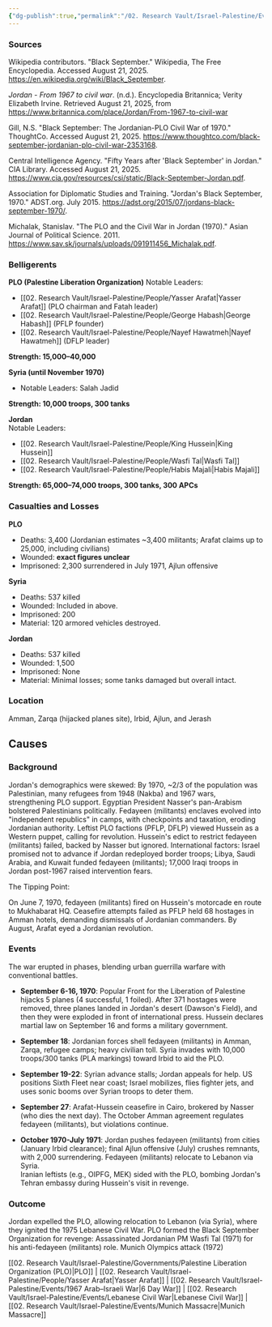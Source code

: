 ```yaml
---
{"dg-publish":true,"permalink":"/02. Research Vault/Israel-Palestine/Events/1970.09.06. - 1971.07.23 - Black September, or the Jordanian Civil War/","created":"2025-08-20T16:17:45.779-04:00","updated":"2025-08-22T20:58:55.722-04:00"}
---
```


### Sources
Wikipedia contributors. "Black September." Wikipedia, The Free Encyclopedia. Accessed August 21, 2025. https://en.wikipedia.org/wiki/Black_September.

_Jordan - From 1967 to civil war_. (n.d.). Encyclopedia Britannica; Verity Elizabeth Irvine. Retrieved August 21, 2025, from https://www.britannica.com/place/Jordan/From-1967-to-civil-war

Gill, N.S. "Black September: The Jordanian-PLO Civil War of 1970." ThoughtCo. Accessed August 21, 2025. https://www.thoughtco.com/black-september-jordanian-plo-civil-war-2353168.

Central Intelligence Agency. "Fifty Years after 'Black September' in Jordan." CIA Library. Accessed August 21, 2025. https://www.cia.gov/resources/csi/static/Black-September-Jordan.pdf.

Association for Diplomatic Studies and Training. "Jordan's Black September, 1970." ADST.org. July 2015. https://adst.org/2015/07/jordans-black-september-1970/.

Michalak, Stanislav. "The PLO and the Civil War in Jordan (1970)." Asian Journal of Political Science. 2011. https://www.sav.sk/journals/uploads/091911456_Michalak.pdf.

### Belligerents
**PLO (Palestine Liberation Organization)**
Notable Leaders: 
- [[02. Research Vault/Israel-Palestine/People/Yasser Arafat\|Yasser Arafat]] (PLO chairman and Fatah leader)
- [[02. Research Vault/Israel-Palestine/People/George Habash\|George Habash]] (PFLP founder)
- [[02. Research Vault/Israel-Palestine/People/Nayef Hawatmeh\|Nayef Hawatmeh]] (DFLP leader)

**Strength: 15,000–40,000**

**Syria (until November 1970)**
- Notable Leaders: Salah Jadid

**Strength: 10,000 troops, 300 tanks**

**Jordan**  
Notable Leaders: 
 - [[02. Research Vault/Israel-Palestine/People/King Hussein\|King Hussein]]
 - [[02. Research Vault/Israel-Palestine/People/Wasfi Tal\|Wasfi Tal]]
 - [[02. Research Vault/Israel-Palestine/People/Habis Majali\|Habis Majali]]

**Strength: 65,000–74,000 troops, 300 tanks, 300 APCs**

### Casualties and Losses
**PLO**  
- Deaths: 3,400 (Jordanian estimates ~3,400 militants; Arafat claims up to 25,000, including civilians)
- Wounded: **exact figures unclear**
- Imprisoned: 2,300 surrendered in July 1971, Ajlun offensive

**Syria**  
- Deaths: 537 killed
- Wounded: Included in above.  
- Imprisoned: 200
- Material: 120 armored vehicles destroyed.  

**Jordan**  
- Deaths: 537 killed
- Wounded: 1,500
- Imprisoned: None 
- Material: Minimal losses; some tanks damaged but overall intact.  
### Location
Amman, Zarqa (hijacked planes site), Irbid, Ajlun, and Jerash 

## Causes
### Background
Jordan's demographics were skewed: By 1970, ~2/3 of the population was Palestinian, many refugees from 1948 (Nakba) and 1967 wars, strengthening PLO support. Egyptian President Nasser's pan-Arabism bolstered Palestinians politically. Fedayeen (militants) enclaves evolved into "independent republics" in camps, with checkpoints and taxation, eroding Jordanian authority. Leftist PLO factions (PFLP, DFLP) viewed Hussein as a Western puppet, calling for revolution. Hussein's edict to restrict fedayeen (militants) failed, backed by Nasser but ignored. International factors: Israel promised not to advance if Jordan redeployed border troops; Libya, Saudi Arabia, and Kuwait funded fedayeen (militants); 17,000 Iraqi troops in Jordan post-1967 raised intervention fears.

The Tipping Point: 

On June 7, 1970, fedayeen (militants) fired on Hussein's motorcade en route to Mukhabarat HQ. Ceasefire attempts failed as PFLP held 68 hostages in Amman hotels, demanding dismissals of Jordanian commanders. By August, Arafat eyed a Jordanian revolution.

### Events
The war erupted in phases, blending urban guerrilla warfare with conventional battles.  

- **September 6-16, 1970**: Popular Front for the Liberation of Palestine hijacks 5 planes (4 successful, 1 foiled). After 371 hostages were removed, three planes landed in Jordan's desert (Dawson's Field), and then they were exploded in front of international press. Hussein declares martial law on September 16 and forms a military government. 

- **September 18**: Jordanian forces shell fedayeen (militants) in Amman, Zarqa, refugee camps; heavy civilian toll. Syria invades with 10,000 troops/300 tanks (PLA markings) toward Irbid to aid the PLO.  

- **September 19-22**: Syrian advance stalls; Jordan appeals for help. US positions Sixth Fleet near coast; Israel mobilizes, flies fighter jets, and uses sonic booms over Syrian troops to deter them.

- **September 27**: Arafat-Hussein ceasefire in Cairo, brokered by Nasser (who dies the next day). The October Amman agreement regulates fedayeen (militants), but violations continue.  
- **October 1970-July 1971**: Jordan pushes fedayeen (militants) from cities (January Irbid clearance); final Ajlun offensive (July) crushes remnants, with 2,000 surrendering. Fedayeen (militants) relocate to Lebanon via Syria.  
Iranian leftists (e.g., OIPFG, MEK) sided with the PLO, bombing Jordan's Tehran embassy during Hussein's visit in revenge.

### Outcome
Jordan expelled the PLO, allowing relocation to Lebanon (via Syria), where they ignited the 1975 Lebanese Civil War. PLO formed the Black September Organization for revenge: Assassinated Jordanian PM Wasfi Tal (1971) for his anti-fedayeen (militants) role. Munich Olympics attack (1972)

[[02. Research Vault/Israel-Palestine/Governments/Palestine Liberation Organization (PLO)\|PLO]] | [[02. Research Vault/Israel-Palestine/People/Yasser Arafat\|Yasser Arafat]] | [[02. Research Vault/Israel-Palestine/Events/1967 Arab–Israeli War\|6 Day War]] | [[02. Research Vault/Israel-Palestine/Events/Lebanese Civil War\|Lebanese Civil War]] | [[02. Research Vault/Israel-Palestine/Events/Munich Massacre\|Munich Massacre]]